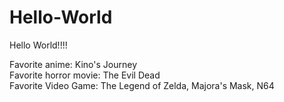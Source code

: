 # Hello-World
Hello World!!!!

Favorite anime: Kino's Journey  
Favorite horror movie: The Evil Dead  
Favorite Video Game: The Legend of Zelda, Majora's Mask, N64  
